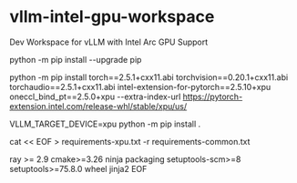 # vllm-intel-gpu-workspace
Dev Workspace for vLLM with Intel Arc GPU Support

python -m pip install --upgrade pip

python -m pip install torch==2.5.1+cxx11.abi torchvision==0.20.1+cxx11.abi torchaudio==2.5.1+cxx11.abi intel-extension-for-pytorch==2.5.10+xpu oneccl_bind_pt==2.5.0+xpu --extra-index-url https://pytorch-extension.intel.com/release-whl/stable/xpu/us/

VLLM_TARGET_DEVICE=xpu python -m pip install .

cat << EOF > requirements-xpu.txt
-r requirements-common.txt

ray >= 2.9
cmake>=3.26
ninja
packaging
setuptools-scm>=8
setuptools>=75.8.0
wheel
jinja2
EOF
